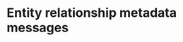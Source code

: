 # Entity relationship metadata messages

<!-- https://docs.microsoft.com/en-us/dynamics365/customer-engagement/developer/entity-relationship-metadata-messages

Add Web API similar to https://docs.microsoft.com/en-us/dynamics365/customer-engagement/developer/entity-attribute-metadata-messages
You POST to RelationshipDefinitions 
See https://docs.microsoft.com/en-us/dynamics365/customer-engagement/developer/webapi/create-update-entity-relationships-using-web-api#create-a-one-to-many-relationship
https://docs.microsoft.com/en-us/dynamics365/customer-engagement/developer/webapi/create-update-entity-relationships-using-web-api#create-a-many-to-many-relationship -->